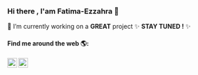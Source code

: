 ### Hi there , I'am Fatima-Ezzahra 👋


🔭 I’m currently working on a **GREAT** project  ✨ **STAY TUNED !** ✨

#### Find me around the web 🌎:

<a href="https://www.linkedin.com/in/fatima-ezzahra-yahya/">  
  <img align="left" alt="Linkedin" width="22px" src="https://cdn.jsdelivr.net/npm/simple-icons@v3/icons/linkedin.svg" />
</a>

<a href="https://www.instagram.com/yahyafatimaezzahra/">
  <img align="left" alt="Instagram" width="22px" src="https://cdn.jsdelivr.net/npm/simple-icons@v3/icons/instagram.svg" />
</a>
